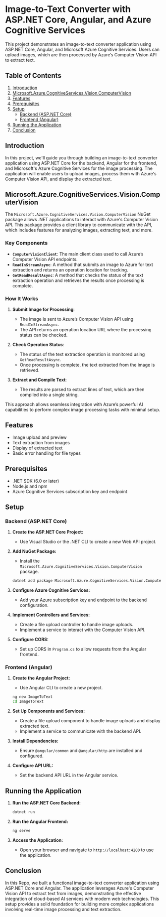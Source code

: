 # Image-to-Text Converter with ASP.NET Core, Angular, and Azure Cognitive Services

This project demonstrates an image-to-text converter application using ASP.NET Core, Angular, and Microsoft Azure Cognitive Services. Users can upload images, which are then processed by Azure’s Computer Vision API to extract text.

## Table of Contents

1. [Introduction](#introduction)
2. [Microsoft.Azure.CognitiveServices.Vision.ComputerVision](#microsoftazurecognitiveservicesvisioncomputervision)
3. [Features](#features)
4. [Prerequisites](#prerequisites)
5. [Setup](#setup)
   - [Backend (ASP.NET Core)](#backend-aspnet-core)
   - [Frontend (Angular)](#frontend-angular)
6. [Running the Application](#running-the-application)
7. [Conclusion](#conclusion)

## Introduction

In this project, we'll guide you through building an image-to-text converter application using ASP.NET Core for the backend, Angular for the frontend, and Microsoft's Azure Cognitive Services for the image processing. The application will enable users to upload images, process them with Azure's Computer Vision API, and display the extracted text.

## Microsoft.Azure.CognitiveServices.Vision.ComputerVision

The `Microsoft.Azure.CognitiveServices.Vision.ComputerVision` NuGet package allows .NET applications to interact with Azure's Computer Vision API. This package provides a client library to communicate with the API, which includes features for analyzing images, extracting text, and more.

### Key Components

- **`ComputerVisionClient`**: The main client class used to call Azure’s Computer Vision API endpoints.
- **`ReadInStreamAsync`**: A method that submits an image to Azure for text extraction and returns an operation location for tracking.
- **`GetReadResultAsync`**: A method that checks the status of the text extraction operation and retrieves the results once processing is complete.

### How It Works

1. **Submit Image for Processing**:
   - The image is sent to Azure’s Computer Vision API using `ReadInStreamAsync`.
   - The API returns an operation location URL where the processing status can be checked.

2. **Check Operation Status**:
   - The status of the text extraction operation is monitored using `GetReadResultAsync`.
   - Once processing is complete, the text extracted from the image is retrieved.

3. **Extract and Compile Text**:
   - The results are parsed to extract lines of text, which are then compiled into a single string.

This approach allows seamless integration with Azure’s powerful AI capabilities to perform complex image processing tasks with minimal setup.

## Features

- Image upload and preview
- Text extraction from images
- Display of extracted text
- Basic error handling for file types

## Prerequisites

- .NET SDK (6.0 or later)
- Node.js and npm
- Azure Cognitive Services subscription key and endpoint

## Setup

### Backend (ASP.NET Core)

1. **Create the ASP.NET Core Project:**
   - Use Visual Studio or the .NET CLI to create a new Web API project.

2. **Add NuGet Package:**
   - Install the `Microsoft.Azure.CognitiveServices.Vision.ComputerVision` package.

   ```sh
   dotnet add package Microsoft.Azure.CognitiveServices.Vision.ComputerVision
   ```

3. **Configure Azure Cognitive Services:**
   - Add your Azure subscription key and endpoint to the backend configuration.

4. **Implement Controllers and Services:**
   - Create a file upload controller to handle image uploads.
   - Implement a service to interact with the Computer Vision API.

5. **Configure CORS:**
   - Set up CORS in `Program.cs` to allow requests from the Angular frontend.

### Frontend (Angular)

1. **Create the Angular Project:**
   - Use Angular CLI to create a new project.

   ```sh
   ng new ImageToText
   cd ImageToText
   ```

2. **Set Up Components and Services:**
   - Create a file upload component to handle image uploads and display extracted text.
   - Implement a service to communicate with the backend API.

3. **Install Dependencies:**
   - Ensure `@angular/common` and `@angular/http` are installed and configured.

4. **Configure API URL:**
   - Set the backend API URL in the Angular service.

## Running the Application

1. **Run the ASP.NET Core Backend:**
   ```sh
   dotnet run
   ```

2. **Run the Angular Frontend:**
   ```sh
   ng serve
   ```

3. **Access the Application:**
   - Open your browser and navigate to `http://localhost:4200` to use the application.

## Conclusion

In this Repo, we built a functional image-to-text converter application using ASP.NET Core and Angular. The application leverages Azure's Computer Vision API to extract text from images, demonstrating the effective integration of cloud-based AI services with modern web technologies. This setup provides a solid foundation for building more complex applications involving real-time image processing and text extraction.
